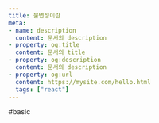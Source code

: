 ```yaml
---
title: 불변성이란
meta:
- name: description
  content: 문서의 description
- property: og:title
  content: 문서의 title
- property: og:description
  content: 문서의 description
- property: og:url
  content: https://mysite.com/hello.html
  tags: ["react"]
---
```


#basic

